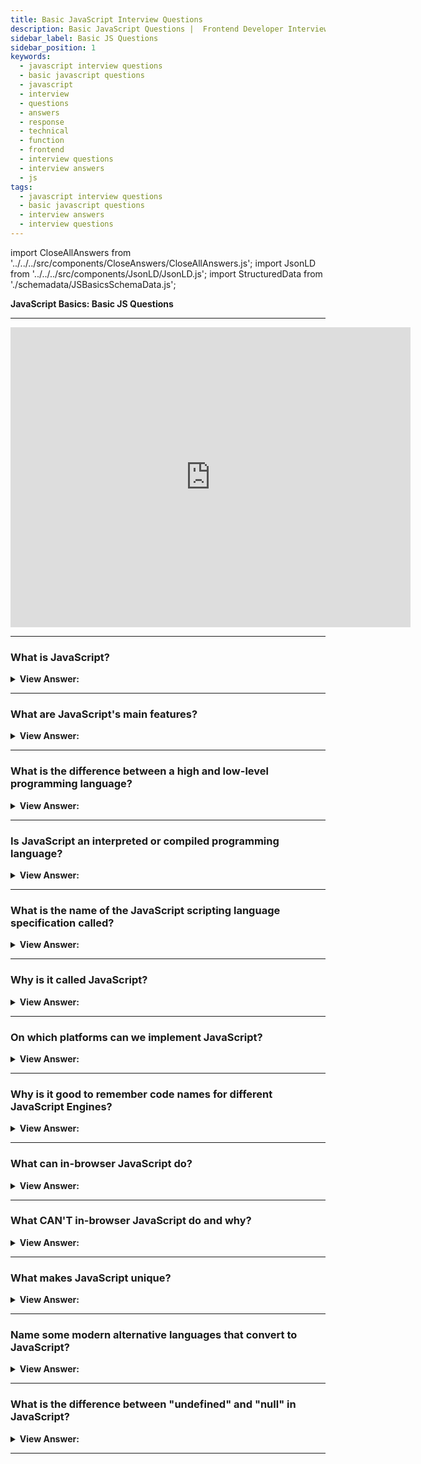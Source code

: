 ```yaml
---
title: Basic JavaScript Interview Questions
description: Basic JavaScript Questions |  Frontend Developer Interview Questions - What is JavaScript? JavaScript is an interpreted language, V8 compiles it to machine code.
sidebar_label: Basic JS Questions
sidebar_position: 1
keywords:
  - javascript interview questions
  - basic javascript questions
  - javascript
  - interview
  - questions
  - answers
  - response
  - technical
  - function
  - frontend
  - interview questions
  - interview answers
  - js
tags:
  - javascript interview questions
  - basic javascript questions
  - interview answers
  - interview questions
---
```


<!-- Notes: Passed Rich Snippets validation. -->

import CloseAllAnswers from '../../../src/components/CloseAnswers/CloseAllAnswers.js';
import JsonLD from '../../../src/components/JsonLD/JsonLD.js';
import StructuredData from './schemadata/JSBasicsSchemaData.js';

<JsonLD data={StructuredData} />

<head>
  <title>Basic JavaScript Interview Questions and Answers</title>
</head>

**JavaScript Basics: Basic JS Questions**

---

<div class='videoWrapper'>
<iframe
    width="640"
    height="480"
    src="https://www.youtube.com/embed/5Re-egzK7fU"
    frameborder="0"
    allow="autoplay; encrypted-media"
    allowfullscreen
>
</iframe>
</div>

---

<CloseAllAnswers />

### What is JavaScript?

<details className='answer'>
  <summary>
    <strong>View Answer:</strong>
  </summary>
  <div>
    <div>
      <strong>Interview Response:</strong> JavaScript is a high-level, dynamically typed, interpreted scripting language used to create interactive effects in the browser or server.<br/><br/>
    </div>

:::note

It should be noted, to maintain efficient speed in the browser, V8 translates JavaScript code into more efficient machine code instead of using an interpreter. During execution, it compiles JavaScript code into machine code using a JIT (Just-In-Time) compiler, much like SpiderMonkey or Rhino in the Mozilla browser.

:::

  </div>
</details>

---

### What are JavaScript's main features?

<details className='answer'>
  <summary>
    <strong>View Answer:</strong>
  </summary>
  <div>
    <div>
      <strong>Interview Response:</strong> JavaScript's main features include dynamic typing, object-oriented programming, event-driven programming, and the ability to manipulate and interact with web page content.<br/><br/>
    </div>
  </div>
</details>

---

### What is the difference between a high and low-level programming language?

<details>
  <summary>
    <strong>View Answer:</strong>
  </summary>
  <div>
    <div>
      <strong>Interview Response:</strong> A high-level programming language is designed to be more abstract, and closer to natural language, making it easier for programmers to read, write, and maintain code. Low-level programming languages are closer to machine language, and provide greater control over hardware, but require more effort and knowledge to program effectively.
    </div>
  </div>
</details>

---

### Is JavaScript an interpreted or compiled programming language?

<details>
  <summary>
    <strong>View Answer:</strong>
  </summary>
  <div>
    <div>
      <strong>Interview Response:</strong> JavaScript is an interpreted programming language. The code is executed directly by a browser or runtime environment without the need for compilation.
    </div>
    <br />
    <div>
      <strong>Technical Response:</strong> In a compiled language, the target
      machine directly translates the program. The target machine does not
      translate the source code directly into an interpreted language. Instead,
      a different program, an interpreter, reads and executes the code. In
      simple terms: JavaScript is an interpreted language.
    </div>
  </div>
</details>

---

### What is the name of the JavaScript scripting language specification called?

<details>
  <summary>
    <strong>View Answer:</strong>
  </summary>
  <div>
    <div>
      <strong>Interview Response:</strong> The name of the JavaScript scripting language specification is called ECMAScript, which is maintained by the ECMA International Standards organization.
    </div>
  </div>
</details>

---

### Why is it called JavaScript?

<details>
  <summary>
    <strong>View Answer:</strong>
  </summary>
  <div>
    <div>
      <strong>Interview Response:</strong> In 1995, JavaScript was created by Brendan Eich at Netscape Communications Corporation, originally named Mocha and then Live Script, before being renamed to JavaScript. The name was chosen to capitalize on Java's popularity and attract Java developers to the web. Despite its name, JavaScript is a distinct language with its own unique syntax and features.
    </div>
  </div>
</details>

---

### On which platforms can we implement JavaScript?

<details>
  <summary>
    <strong>View Answer:</strong>
  </summary>
  <div>
    <div>
      <strong>Interview Response:</strong> JavaScript works in any environment
      that has a JS engine.
    </div>
    <br />
    <div>
      <strong>Technical Response:</strong> JavaScript is a flexible language that can run on a wide range of platforms, as long as they support a JavaScript engine, such as web browsers, servers, desktop applications, and IoT devices.
    </div>
  </div>
</details>

---

### Why is it good to remember code names for different JavaScript Engines?

<details>
  <summary>
    <strong>View Answer:</strong>
  </summary>
  <div>
    <div>
      <strong>Interview Response:</strong> It is good to remember the names of
      engines to ensure features work in all environments. If not, we must write
      a polyfill.
    </div>
  </div>
</details>

---

### What can in-browser JavaScript do?

<details>
  <summary><strong>View Answer:</strong></summary>
  <div>
  <div><strong>Interview Response:</strong> In-browser JavaScript can manipulate the Document Object Model, respond to user events, make HTTP requests, and store data in cookies or local storage. It can also create animations and validate forms.</div><br />
  <div><strong>Technical Response:</strong> JavaScript's capabilities get heavily influenced by the environment in which it runs. Node.js, for example, includes methods that allow JavaScript to read/write arbitrary files and make network requests.<br/><br/>In-browser JavaScript can accomplish everything related to webpage alteration, user interaction, and webserver interaction.
  </div>
  </div><br/>
 <strong>For instance, in-browser JavaScript can:</strong>

1. Modify the existing text, add HTML, and design the page.
2. Respond to user activities, such as mouse clicks, pointer movements, and keystrokes.
3. Send network requests to distant servers and download and upload files (so-called AJAX and COMET technologies).
4. Get and set cookies, ask the visitor questions, and display messages
5. Track client-side data ("local storage").

</details>

---

### What CAN'T in-browser JavaScript do and why?

<details>
  <summary>
    <strong>View Answer:</strong>
  </summary>
  <div>
    <div>
      <strong>Interview Response:</strong> In-browser JavaScript can't access files or data on the user's computer, for security reasons. It also can't perform certain network requests, due to CORS policies. The aim is to prevent a malicious website from accessing users' data or harming them.
    </div>
    <br />
    <div>
      <strong>Technical Response:</strong> JavaScript's capabilities in the
      browser are limited to safeguard the user's safety. The purpose is to
      prevent a malicious website from acquiring private information or
      inflicting data damage to users.
    </div>
    <div>
      <strong>Examples of such constraints include:</strong>
      <br />
      <br />
      <ol>
        <li>
          JavaScript permits us to read/write files directly on the hard disk,
          copy them, or run applications on a web page, however, it does not
          have direct access to OS functionality.
        </li>
        <li>
          Modern browsers allow it to interact with files. Still, access is
          limited and only provided if the user performs specific actions, such
          as "dropping" a file into a browser window or choosing it through a
          tag.
        </li>
        <li>
          Interacting with the camera/microphone and other devices is possible,
          but it requires the user's explicit consent. The JavaScript-enabled
          page may not secretly activate a web camera, examine its surroundings,
          and communicate the data.
        </li>
        <li>
          JavaScript from one page may not be able to access JavaScript from
          another if they are from separate sites (from a different domain,
          protocol, or port).
        </li>
        <li>
          JavaScript can easily connect with the server that serves the current
          page through the internet. However, its capacity to receive data from
          other sites/domains is severely limited. Although feasible, it
          requires explicit agreement from the remote side (represented in HTTP
          headers).
        </li>
      </ol>
    </div>
  </div>
</details>

---

### What makes JavaScript unique?

<details>
  <summary>
    <strong>View Answer:</strong>
  </summary>
  <div>
    <div>
      <strong>Interview Response:</strong> JavaScript is unique because it fully integrates with HTML and CSS, and all major browsers support it. JavaScript is the only browser technology that combines, all three of these features. That distinguishes JavaScript, and explains why it is the most widely used technology for designing browser interfaces.
    </div>
    <br />
  </div>
</details>

---

### Name some modern alternative languages that convert to JavaScript?

<details>
  <summary>
    <strong>View Answer:</strong>
  </summary>
  <div>
    <div>
      <strong>Interview Response:</strong> Some of the alternatives to JavaScript include Coffee Script, TypeScript, Flow, Bry-thon, Dart, and Kotlin.
    </div>
    <br />
    <div>
      <strong>Technical Response:</strong> Several popular languages are
      trans-piled (converted) to JavaScript before running in the browser.
    </div>
    <br />
    <div>
      <strong>Examples of such languages:</strong>
      <br />
      <br />
      <ol>
        <li>
          <strong>CoffeeScript</strong> is a "syntactic sugar" for JavaScript.
          It introduces shorter syntax, allowing us to write more transparent
          and more precise code—usually, Ruby devs like it.
        </li>
        <li>
          <strong>TypeScript</strong> concentrates on adding "strict data
          typing" to simplify the development and support of complex systems,
          and Microsoft develops it.
        </li>
        <li>
          <strong>Flow</strong> also adds data typing, but differently, and
          Facebook developed it.
        </li>
        <li>
          <strong>Dart</strong> is a standalone language with an engine that
          runs in non-browser environments (like mobile apps) and converts to
          JavaScript—developed by Google.
        </li>
        <li>
          <strong>Brython</strong> is a Python transpiler to JavaScript that
          enables the writing of applications in pure Python without JavaScript.
        </li>
        <li>
          <strong>Kotlin</strong> is a modern, concise and safe programming
          language that can target the browser or Node.
        </li>
      </ol>
    </div>
  </div>
</details>

---

### What is the difference between "undefined" and "null" in JavaScript?

<details>
  <summary>
    <strong>View Answer:</strong>
  </summary>
  <div>
    <div>
      <strong>Interview Response:</strong> Undefined means that a variable has been declared but has not been assigned a value, while null is a value that represents no value or an empty object.
    </div>
    <br />
  </div>
</details>

---
